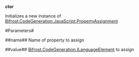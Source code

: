**ctor**

Initializes a new instance of [Bifrost.CodeGeneration.JavaScript.PropertyAssignment](Bifrost.CodeGeneration.JavaScript.PropertyAssignment)

#Parameters#


##name##
Name of property to assign

##value##
[Bifrost.CodeGeneration.ILanguageElement](Bifrost.CodeGeneration.ILanguageElement) to assign
